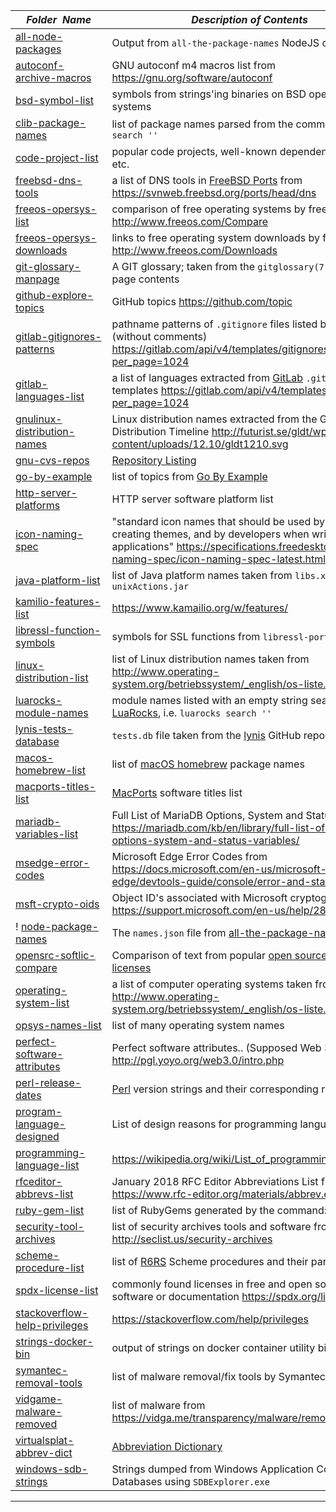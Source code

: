 |&nbsp;&nbsp;&nbsp;&nbsp;_Folder&nbsp;&nbsp;Name_&nbsp;&nbsp;&nbsp;&nbsp;| _Description of Contents_
|:----------------|--------------------------------------------------------------------------------------------------------------------------------------------------------
| [all-node-packages](all-node-packages.txt) | Output from `all-the-package-names` NodeJS command
| [autoconf-archive-macros](autoconf-archive-macros.txt) | GNU autoconf m4 macros list from <https://gnu.org/software/autoconf>
| [bsd-symbol-list](bsd-symbol-list.txt) |  symbols from strings'ing binaries on BSD operating systems 
| [clib-package-names](clib-package-names.txt) | list of package names parsed from the command `clib search ''`
| [code-project-list](code-project-list.txt) |  popular code projects, well-known dependencies, API's, etc. 
| [freebsd-dns-tools](freebsd-dns-tools.txt) |  a list of DNS tools in [FreeBSD Ports](https://wikipedia.org/wiki/FreeBSD_Ports) from <https://svnweb.freebsd.org/ports/head/dns> 
| [freeos-opersys-list](freeos-opersys-list.txt) |  comparison of free operating systems by freeos.com <http://www.freeos.com/Compare> 
| [freeos-opersys-downloads](freeos-opersys-downloads.md) |  links to free operating system downloads by freeos.com <http://www.freeos.com/Downloads> 
| [git-glossary-manpage](git-glossary-manpage.md) |  A GIT glossary; taken from the `gitglossary(7)` manual page contents 
| [github-explore-topics](github-explore-topics.txt) |  GitHub topics <https://github.com/topic> 
| [gitlab-gitignores-patterns](gitlab-gitignores-patterns.txt) |  pathname patterns of `.gitignore` files listed by GitLab API (without comments) <https://gitlab.com/api/v4/templates/gitignores?per_page=1024> 
| [gitlab-languages-list](gitlab-languages-list.txt) |  a list of languages extracted from [GitLab](https://gitlab.com) `.gitignore` templates <https://gitlab.com/api/v4/templates/gitignores?per_page=1024> 
| [gnulinux-distribution-names](gnulinux-distribution-names.txt) |  Linux distribution names extracted from the GNU/Linux Distribution Timeline <http://futurist.se/gldt/wp-content/uploads/12.10/gldt1210.svg> 
| [gnu-cvs-repos](gnu-cvs-repos.txt) |  [Repository Listing](http://cvs.savannah.gnu.org/viewvc) 
| [go-by-example](go-by-example.txt) |  list of topics from [Go By Example](https://gobyexample.com) 
| [http-server-platforms](http-server-platforms.txt) |  HTTP server software platform list 
| [icon-naming-spec](icon-naming-spec.txt) |  "standard icon names that should be used by artists when creating themes, and by developers when writing applications" <https://specifications.freedesktop.org/icon-naming-spec/icon-naming-spec-latest.html> 
| [java-platform-list](java-platform-list.txt) |  list of Java platform names taken from `libs.xml` `unixActions.jar` 
| [kamilio-features-list](kamilio-features-list.txt) |  <https://www.kamailio.org/w/features/> 
| [libressl-function-symbols](libressl-function-symbols.txt) |  symbols for SSL functions from `libressl-portable` 
| [linux-distribution-list](linux-distribution-list.txt) | list of Linux distribution names taken from <http://www.operating-system.org/betriebssystem/_english/os-liste.htm> 
| [luarocks-module-names](luarocks-module-names.txt) | module names listed with an empty string search using [LuaRocks](https://luarocks.org), i.e. `luarocks search ''`
| [lynis-tests-database](lynis-tests-database.txt) | `tests.db` file taken from the [lynis](https://github.com/CISOfy/lynis "Security auditing tool for UNIX-based systems") GitHub repository
| [macos-homebrew-list](macos-homebrew-list.txt) |  list of [macOS homebrew](https://brew.sh) package names 
| [macports-titles-list](macports-titles-list.txt) |  [MacPorts](https://www.macports.org) software titles list 
| [mariadb-variables-list](mariadb-variables-list.txt) |  Full List of MariaDB Options, System and Status Variables <https://mariadb.com/kb/en/library/full-list-of-mariadb-options-system-and-status-variables/> 
| [msedge-error-codes](msedge-error-codes.txt) | Microsoft Edge Error Codes from <https://docs.microsoft.com/en-us/microsoft-edge/devtools-guide/console/error-and-status-codes>
| [msft-crypto-oids](msft-crypto-oids.txt) | Object ID's associated with Microsoft cryptography <https://support.microsoft.com/en-us/help/287547/>
! [node-package-names](node-package-names.json) | The `names.json` file from [all-the-package-names](https://npmjs.com/package/all-the-package-names)  
| [opensrc-softlic-compare](opensrc-softlic-compare.md) |  Comparison of text from popular [open source software licenses](https://opensource.org/licenses) 
| [operating-system-list](operating-system-list.txt) |  a list of computer operating systems taken from <http://www.operating-system.org/betriebssystem/_english/os-liste.htm> 
| [opsys-names-list](opsys-names-list.txt) |  list of many operating system names 
| [perfect-software-attributes](perfect-software-attributes.txt) |  Perfect software attributes.. (Supposed Web 3.0 features) <http://pgl.yoyo.org/web3.0/intro.php> 
| [perl-release-dates](perl-release-dates.txt) |  [Perl](https://www.perl.org) version strings and their corresponding release dates 
| [program-language-designed](program-language-designed.txt) |  List of design reasons for programming languages 
| [programming-language-list](programming-language-list.txt) |  <https://wikipedia.org/wiki/List_of_programming_languages> 
| [rfceditor-abbrevs-list](rfceditor-abbrevs-list.txt) |  January 2018 RFC Editor Abbreviations List from <https://www.rfc-editor.org/materials/abbrev.expansion.txt> 
| [ruby-gem-list](ruby-gem-list.txt) |  list of RubyGems generated by the command: `gem search` 
| [security-tool-archives](security-tool-archives.txt) |  list of security archives tools and software from <http://seclist.us/security-archives> 
| [scheme-procedure-list](scheme-procedure-list.txt) | list of [R6RS](https://r6rs.org) Scheme procedures and their parameters
| [spdx-license-list](spdx-license-list.txt) |  commonly found licenses in free and open source software or documentation <https://spdx.org/licenses/> 
| [stackoverflow-help-privileges](stackoverflow-help-privileges.txt) |  <https://stackoverflow.com/help/privileges> 
| [strings-docker-bin](strings-docker-bin.txt) |  output of strings on docker container utility binary 
| [symantec-removal-tools](symantec-removal-tools.txt) |  list of malware removal/fix tools by Symantec 
| [vidgame-malware-removed](vidgame-malware-removed.txt) |  list of malware from <https://vidga.me/transparency/malware/removed.txt> 
| [virtualsplat-abbrev-dict](virtualsplat-abbrev-dict.txt) |  [Abbreviation Dictionary](virtualsplat.com/abbrevs) 
| [windows-sdb-strings](windows-sdb-strings.txt) |  Strings dumped from Windows Application Compatibility Databases using `SDBExplorer.exe` 

* * *

